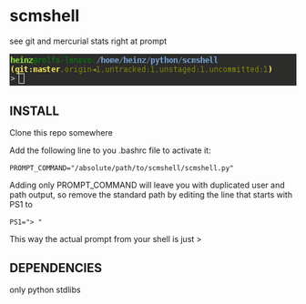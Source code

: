 scmshell
========

see git and mercurial stats right at prompt

![scmshell in action](/scmshell.gif?raw=true "scmshell in action")


INSTALL
-------

Clone this repo somewhere

Add the following line to you .bashrc file to activate it:

	PROMPT_COMMAND="/absolute/path/to/scmshell/scmshell.py"

Adding only PROMPT_COMMAND will leave you with duplicated user and path output, so remove the standard path by editing the line that starts with PS1 to
	
	PS1="> "

This way the actual prompt from your shell is just > 


DEPENDENCIES 
------------ 
 
only python stdlibs  